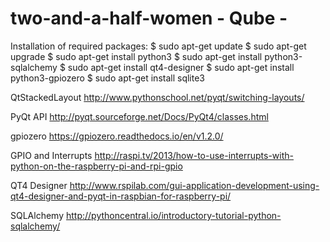 # two-and-a-half-women - Qube - 

Installation of required packages:
$ sudo apt-get update
$ sudo apt-get upgrade
$ sudo apt-get install python3
$ sudo apt-get install python3-sqlalchemy
$ sudo apt-get install qt4-designer
$ sudo apt-get install python3-gpiozero
$ sudo apt-get install sqlite3

QtStackedLayout
http://www.pythonschool.net/pyqt/switching-layouts/

PyQt API
http://pyqt.sourceforge.net/Docs/PyQt4/classes.html

gpiozero
https://gpiozero.readthedocs.io/en/v1.2.0/

GPIO and Interrupts
http://raspi.tv/2013/how-to-use-interrupts-with-python-on-the-raspberry-pi-and-rpi-gpio

QT4 Designer
http://www.rspilab.com/gui-application-development-using-qt4-designer-and-pyqt-in-raspbian-for-raspberry-pi/

SQLAlchemy
http://pythoncentral.io/introductory-tutorial-python-sqlalchemy/



